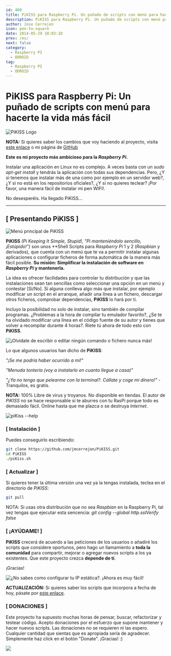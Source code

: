 ```yaml
---
id: 409
title: PiKISS para Raspberry Pi. Un puñado de scripts con menú para hacerte la vida más fácil
description: PiKISS para Raspberry Pi. Un puñado de scripts con menú para hacerte la vida más fácil
author: Jose Cerrejon
icon: pen-to-square
date: 2014-05-29 10:03:10
prev: /es/
next: false
category:
  - Raspberry PI
  - ODROID
tag:
  - Raspberry PI
  - ODROID
---
```


# PiKISS para Raspberry Pi: Un puñado de scripts con menú para hacerte la vida más fácil

![PiKISS Logo](/images/pikiss_400px_nobg.png)

**NOTA:** Si quieres saber los cambios que voy haciendo al proyecto, visita [este enlace](https://raw.githubusercontent.com/jmcerrejon/PiKISS/master/CHANGELOG) o mi página de [GitHub](https://github.com/jmcerrejon)

**Este es mi proyecto más ambicioso para la *Raspberry Pi*.**

Instalar una aplicación en Linux no es complejo. A veces basta con un *sudo apt-get install* y tendrás la aplicación con todas sus dependencias. Pero, ¿Y si tenemos que instalar más de una como por ejemplo en un servidor web?, ¿Y si no está en los repositorios oficiales?, ¿Y si no quieres teclear? ¡Por favor, una manera fácil de instalar mi pen WIFI!.

No desesperéis. Ha llegado PiKISS…

- - -
## [ Presentando PiKISS ]

![ Men&uacute; principal de PiKISS](/images/piKiss_02.png " Men&uacute; principal de PiKISS")

**PiKISS** *(Pi Keeping It Simple, Stupid!, "Pi manteniéndolo sencillo, ¡Estúpido!")* son unos **Shell Scripts para *Raspberry Pi* 1 y 2 (*Raspbian* y derivados), que cuenta con un menú que te va a permitir instalar algunas aplicaciones o configurar ficheros de forma automática de la manera más fácil posible. **Su misión: Simplificar la instalación de software en *Raspberry Pi* y mantenerla.**

La idea es ofrecer facilidades para controlar tu distribución y que las instalaciones sean tan sencillas como seleccionar una opción en un menú y contestar [Si/No]. Si alguna conlleva algo más que instalar, por ejemplo modificar un script en el arranque, añadir una línea a un fichero, descargar otros ficheros, comprobar dependencias, **PiKISS** lo hará por ti.

Incluyo la posibilidad no solo de instalar, sino también de compilar programas. ¿Problemas a la hora de compilar tu emulador favorito?, ¿Se te ha olvidado modificar una línea en el código fuente de su autor y tienes que volver a recompilar durante 4 horas?. Ríete tú ahora de todo esto con **PiKISS**.

![¡Olv&iacute;date de escribir o editar ning&uacute;n comando o fichero nunca m&aacute;s!](/images/piKiss_05.png "¡Olv&iacute;date de escribir o editar ning&uacute;n comando o fichero nunca m&aacute;s!")

Lo que algunos usuarios han dicho de **PiKISS**:

*"¡Se me podría haber ocurrido a mí!"*

*"Menuda tontería (voy a instalarlo en cuanto llegue a casa)"*

*"¿Ya no tengo que pelearme con la terminal?. Cállate y coge mi dinero!"* - Tranquilos, es gratis.

**NOTA:** 100% Libre de virus y troyanos. No disponible en tiendas. El autor de *PiKISS* no se hace responsable si te aburres con tu RasPi porque todo es demasiado fácil. Online hasta que me plazca o se destruya *Internet*.

![piKiss --help](/images/piKiss_01.png "piKiss --help")

### [ Instalación ]

Puedes conseguirlo escribiendo:

```bash
git clone https://github.com/jmcerrejon/PiKISS.git
cd PiKISS
./piKiss.sh
```

### [ Actualizar ]

 Si quieres tener la última versión una vez ya la tengas instalada, teclea en el directorio de *PiKISS*:
 
```bash
git pull
```

NOTA: Si usas otra distribución que no sea *Raspbian* en la Raspberry Pi, tal vez tengas que ejecutar esta sencencia: *git config --global http.sslVerify false*

### [ ¡AYÚDAME! ]

**PiKISS** crecerá de acuerdo a las peticiones de los usuarios  o añadiré los scripts que considere oportunos, pero hago un llamamiento a **toda la comunidad** para compartir, mejorar o agregar nuevos scripts a los ya existentes. Que este proyecto crezca **depende de tí**.

¡Gracias!

![¿No sabes como configurar tu IP est&aacute;tica?. ¡Ahora es muy f&aacute;cil!](/images/piKiss_04.png "¿No sabes como configurar tu IP est&aacute;tica?. ¡Ahora es muy f&aacute;cil!")

**ACTUALIZACIÓN:** Si quieres saber los scripts que incorpora a fecha de hoy, pásate por [este enlace](/post.php?id=411).

### [ DONACIONES ]

Este proyecto ha supuesto muchas horas de pensar, buscar, refactorizar y testear código. Acepto donaciones por el esfuerzo que supone mantener y hacer nuevos scripts. Las donaciones no se requieren ni las espero. Cualquier cantidad que sientas que es apropiada sería de agradecer. Simplemente haz click en el botón "Donate". ¡Gracias! :)

<a href="https://www.paypal.com/cgi-bin/webscr?cmd=_donations&business=ulysess%40gmail%2ecom&lc=GB&item_name=PiKISS%20proyect&currency_code=EUR&bn=PP%2dDonationsBF%3abtn_donate_SM%2egif%3aNonHosted"><img src="https://www.paypalobjects.com/en_GB/i/btn/btn_donate_SM.gif" /></a>
